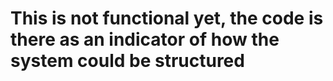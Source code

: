 # This is not functional yet, the code is there as an indicator of how the system could be structured